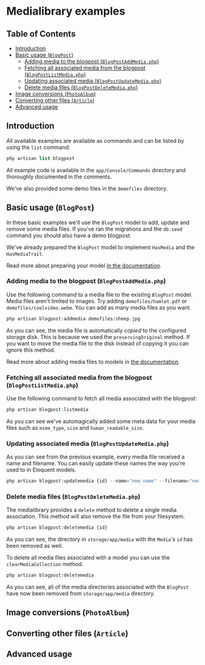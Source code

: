 # Medialibrary examples

## Table of Contents

<!-- toc -->

- [Introduction](#introduction)
- [Basic usage (`BlogPost`)](#basic-usage-blogpost)
  * [Adding media to the blogpost (`BlogPostAddMedia.php`)](#adding-media-to-the-blogpost-blogpostaddmediaphp)
  * [Fetching all associated media from the blogpost (`BlogPostListMedia.php`)](#fetching-all-associated-media-from-the-blogpost-blogpostlistmediaphp)
  * [Updating associated media (`BlogPostUpdateMedia.php`)](#updating-associated-media-blogpostupdatemediaphp)
  * [Delete media files (`BlogPostDeleteMedia.php`)](#delete-media-files-blogpostdeletemediaphp)
- [Image conversions (`PhotoAlbum`)](#image-conversions-photoalbum)
- [Converting other files (`Article`)](#converting-other-files-article)
- [Advanced usage](#advanced-usage)

<!-- tocstop -->

## Introduction

All available examples are available as commands and can be listed by using the `list` command:

```php
php artisan list blogpost
```

All example code is available in the `app/Console/Commands` directory and thoroughly documented in the comments.

We've also provided some demo files in the `demofiles` directory.

## Basic usage (`BlogPost`)

In these basic examples we'll use the `BlogPost` model to add, update and remove some media files. If you've ran the migrations and the `db:seed` command you should also have a demo blogpost.

We've already prepared the `BlogPost` model to implement `HasMedia` and the `HasMediaTrait`.

Read more about preparing your model [in the documentation](https://docs.spatie.be/laravel-medialibrary/v5/basic-usage/preparing-your-model).

### Adding media to the blogpost (`BlogPostAddMedia.php`)

Use the following command to a media file to the existing `BlogPost` model. Media files aren't limited to images. Try adding `demofiles/hamlet.pdf` or `demofiles/coolvideo.webm`. You can add as many media files as you want.

```php
php artisan blogpost:addmedia demofiles/sheep.jpg
```

As you can see, the media file is automatically _copied_ to the configured storage disk. This is because we used the `preservingOriginal` method. If you want to move the media file to the disk instead of copying it you can ignore this method.

Read more about adding media files to models in [the documentation](https://docs.spatie.be/laravel-medialibrary/v5/basic-usage/associating-files).

### Fetching all associated media from the blogpost (`BlogPostListMedia.php`)

Use the following command to fetch all media associated with the blogpost:

```php
php artisan blogpost:listmedia
```

As you can see we've automagically added some meta data for your media files such as `mime_type`, `size` and `human_readable_size`.

### Updating associated media (`BlogPostUpdateMedia.php`)

As you can see from the previous example, every media file received a name and filename. You can easily update these names the way you're used to in Eloquent models.

```php
php artisan blogpost:updatemedia {id} --name="new name" --filename="new-filename.jpg"
```

### Delete media files (`BlogPostDeleteMedia.php`)

The medialibrary provides a `delete` method to delete a single media association. This method will also remove the file from your filesystem.

```php
php artisan blogpost:deletemedia {id}
```

As you can see, the directory in `storage/app/media` with the `Media`'s `id` has been removed as well.

To delete all media files associated with a model you can use the `clearMediaCollection` method.

```php
php artisan blogpost:deletemedia
```

As you can see, all of the media directories associated with the `BlogPost` have now been removed from `storage/app/media` directory.

## Image conversions (`PhotoAlbum`)

## Converting other files (`Article`)

## Advanced usage
